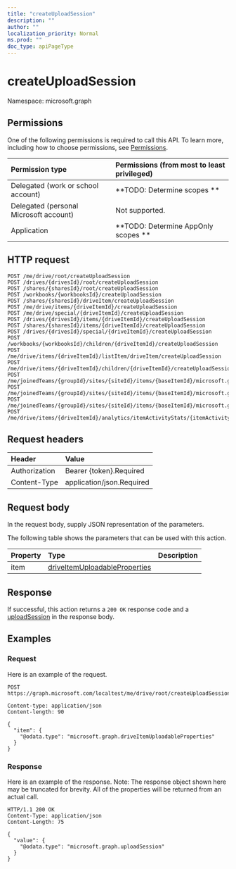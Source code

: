 ```yaml
---
title: "createUploadSession"
description: ""
author: ""
localization_priority: Normal
ms.prod: ""
doc_type: apiPageType
---
```


# createUploadSession

Namespace: microsoft.graph



## Permissions
One of the following permissions is required to call this API. To learn more, including how to choose permissions, see [Permissions](/concepts/permissions-reference.md).

|Permission type|Permissions (from most to least privileged)|
|:---|:---|
|Delegated (work or school account)|**TODO: Determine scopes **|
|Delegated (personal Microsoft account)|Not supported.|
|Application|**TODO: Determine AppOnly scopes **|

## HTTP request
<!-- {
  "blockType": "ignored"
}
-->
``` http
POST /me/drive/root/createUploadSession
POST /drives/{drivesId}/root/createUploadSession
POST /shares/{sharesId}/root/createUploadSession
POST /workbooks/{workbooksId}/createUploadSession
POST /shares/{sharesId}/driveItem/createUploadSession
POST /me/drive/items/{driveItemId}/createUploadSession
POST /me/drive/special/{driveItemId}/createUploadSession
POST /drives/{drivesId}/items/{driveItemId}/createUploadSession
POST /shares/{sharesId}/items/{driveItemId}/createUploadSession
POST /drives/{drivesId}/special/{driveItemId}/createUploadSession
POST /workbooks/{workbooksId}/children/{driveItemId}/createUploadSession
POST /me/drive/items/{driveItemId}/listItem/driveItem/createUploadSession
POST /me/drive/items/{driveItemId}/children/{driveItemId}/createUploadSession
POST /me/joinedTeams/{groupId}/sites/{siteId}/items/{baseItemId}/microsoft.graph.sharedDriveItem/root/createUploadSession
POST /me/joinedTeams/{groupId}/sites/{siteId}/items/{baseItemId}/microsoft.graph.sharedDriveItem/driveItem/createUploadSession
POST /me/joinedTeams/{groupId}/sites/{siteId}/items/{baseItemId}/microsoft.graph.sharedDriveItem/items/{driveItemId}/createUploadSession
POST /me/drive/items/{driveItemId}/analytics/itemActivityStats/{itemActivityStatId}/activities/{itemActivityId}/driveItem/createUploadSession
```

## Request headers
|Header|Value|
|:---|:---|
|Authorization|Bearer {token}.Required|
|Content-Type|application/json.Required|

## Request body
In the request body, supply JSON representation of the parameters.

The following table shows the parameters that can be used with this action.

|Property|Type|Description|
|:---|:---|:---|
|item|[driveItemUploadableProperties](../resources/driveitemuploadableproperties.md)||



## Response
If successful, this action returns a `200 OK` response code and a [uploadSession](../resources/uploadsession.md) in the response body.

## Examples

### Request
Here is an example of the request.
<!-- {
  "blockType": "request",
  "name": "driveitem_createuploadsession"
}
-->
``` http
POST https://graph.microsoft.com/localtest/me/drive/root/createUploadSession

Content-type: application/json
Content-length: 90

{
  "item": {
    "@odata.type": "microsoft.graph.driveItemUploadableProperties"
  }
}
```

### Response
Here is an example of the response. Note: The response object shown here may be truncated for brevity. All of the properties will be returned from an actual call.
<!-- {
  "blockType": "response",
  "truncated": true,
  "@odata.type": "microsoft.graph.uploadsession"
}
-->
``` http
HTTP/1.1 200 OK
Content-Type: application/json
Content-Length: 75

{
  "value": {
    "@odata.type": "microsoft.graph.uploadSession"
  }
}
```

